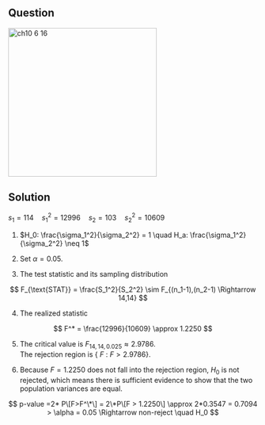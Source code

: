## Question

<img width="300" alt="ch10 6 16" src="https://github.com/user-attachments/assets/972fae47-4f60-4e3a-8272-8463309abdcd" />

## Solution
$s_1 = 114 \quad s_1^2 = 12996 \quad s_2 = 103 \quad s_2^2=10609$  
  
1. $H_0: \frac{\sigma_1^2}{\sigma_2^2} = 1 \quad H_a: \frac{\sigma_1^2}{\sigma_2^2} \neq 1$

2. Set $\alpha = 0.05$.

3. The test statistic and its sampling distribution

$$
F_{\text{STAT}} = \frac{S_1^2}{S_2^2} \sim F_{(n_1-1),(n_2-1) \Rightarrow 14,14}
$$

4. The realized statistic

$$
F^* = \frac{12996}{10609}  \approx 1.2250
$$
  
5. The critical value is $F_{14,14,0.025} \approx 2.9786$.  
   The rejection region is { $F$ : $F>2.9786$}.

6. Because $F=1.2250$ does not fall into the rejection region, $H_0$ is not rejected, which means there is sufficient evidence to show that the two population variances are equal.

$$
p-value =2* P\[F>F^\*\] = 2\*P\[F > 1.2250\] \approx 2*0.3547 = 0.7094 > \alpha = 0.05 \Rightarrow non-reject \quad H_0
$$






